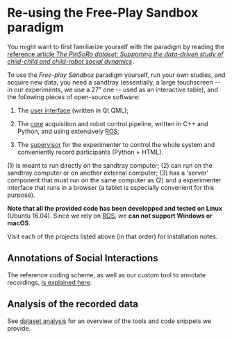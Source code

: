 Re-using the Free-Play Sandbox paradigm
=======================================

You might want to first familiarize yourself with the paradigm by reading the
[reference article *The PInSoRo dataset: Supporting the data-driven study of
child-child and child-robot social dynamics*](https://doi.org/10.1371/journal.pone.0205999).

To use the *Free-play Sandbox* paradigm yourself, run your own studies, and
acquire new data, you need a sandtray (essentially, a large touchscreen -- in
our experiments, we use a 27" one -- used as an interactive table), and the
following pieces of open-source software:

1. The [user interface](https://github.com/freeplay-sandbox/qt-gui) (written in Qt QML);

2. The [core](https://github.com/freeplay-sandbox/core) acquisition and robot
  control pipeline, written in C++ and Python, and using extensively
  [ROS](https://www.ros.org);

3. The [supervisor](https://github.com/freeplay-sandbox/web-supervisor) for the
  experimenter to control the whole system and conveniently record participants
  (Python + HTML).

(1) is meant to run directly on the sandtray computer; (2) can run on the sandtray
computer or on another external computer; (3) has a 'server' component that must
run on the same computer as (2) and a experimenter interface that runs in a
browser (a tablet is especially convenient for this purpose).


**Note that all the provided code has been developped and tested on Linux** (Ubuntu
16.04). Since we rely on [ROS](https://www.ros.org), we **can not support
Windows or macOS**.

Visit each of the projects listed above (in that order) for installation notes.

Annotations of Social Interactions
----------------------------------

The reference coding scheme, as well as our custom tool to annotate recordings,
[is explained here](coding-scheme).

Analysis of the recorded data
-----------------------------

See [dataset analysis](analysing) for an overview of the tools and code snippets
we provide.

